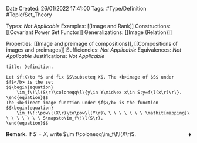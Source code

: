 <div class="topSpace"></div>

Date Created: 26/01/2022 17:41:00
Tags: #Type/Definition #Topic/Set_Theory

Types: <i>Not Applicable</i>
Examples: [[Image and Rank]]
Constructions: [[Covariant Power Set Functor]]
Generalizations: [[Image (Relation)]]

Properties: [[Image and preimage of compositions]], [[Compositions of images and preimages]]
Sufficiencies: <i>Not Applicable</i>
Equivalences: <i>Not Applicable</i>
Justifications: <i>Not Applicable</i>

``` ad-Definition
title: Definition.

Let $f:X\to Y$ and fix $S\subseteq X$. The <b>image of $S$ under $f$</b> is the set
$$\begin{equation}
    \im_f\!\l(S\r)\coloneqq\l\{y\in Y\mid\ex x\in S:y=f\l(x\r)\r\}.
\end{equation}$$
The <b>direct image function under $f$</b> is the function
$$\begin{equation}
    \im_f\!:\pow\l(X\r)\to\pow\l(Y\r)\ \ \ \ \ \ \ \ \mathit{mapping}\ \ \ \ \ \ \ \ S\mapsto\im_f\!\l(S\r).
\end{equation}$$

```

<b>Remark.</b> If $S=X$, write $\im f\coloneqq\im_f\!\l(X\r)$.<span style="float:right;">$\blacklozenge$</span>
